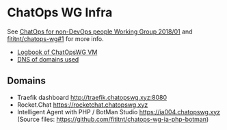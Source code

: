 # ChatOps WG Infra
See [ChatOps for non-DevOps people Working Group 2018/01](https://github.com/fititnt/chatops-wg)
and [fititnt/chatops-wg#1](https://github.com/fititnt/chatops-wg/issues/1)
for more info.

- [Logbook of ChatOpsWG VM](logbook/chatopswg.sh)
- [DNS of domains used](dns.tsv)

## Domains

- Traefik dashboard <http://traefik.chatopswg.xyz:8080>
- Rocket.Chat <https://rocketchat.chatopswg.xyz>
- Intelligent Agent with PHP / BotMan Studio <https://ia004.chatopswg.xyz> (Source files: <https://github.com/fititnt/chatops-wg-ia-php-botman>)
